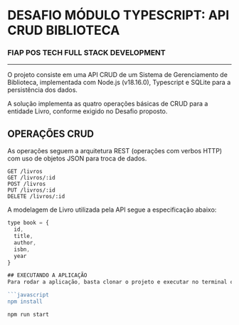 # DESAFIO MÓDULO TYPESCRIPT: API CRUD BIBLIOTECA
### FIAP POS TECH FULL STACK DEVELOPMENT
---

O projeto consiste em uma API CRUD de um Sistema de Gerenciamento de Biblioteca, implementada com Node.js (v18.16.0), Typescript e SQLite para a persistência dos dados.

A solução implementa as quatro operações básicas de CRUD para a entidade Livro, conforme exigido no Desafio proposto.

## OPERAÇÕES CRUD
As operações seguem a arquitetura REST (operações com verbos HTTP) com uso de objetos JSON para troca de dados.

```http
GET /livros
GET /livros/:id
POST /livros
PUT /livros/:id
DELETE /livros/:id
```

A modelagem de Livro utilizada pela API segue a especificação abaixo:

```javascript
type book = {
  id,
  title,
  author,
  isbn,
  year
}

## EXECUTANDO A APLICAÇÃO
Para rodar a aplicação, basta clonar o projeto e executar no terminal os comandos abaixo no diretório raiz do projeto, na ordem:

```javascript
npm install
```
```javascript
npm run start
```
